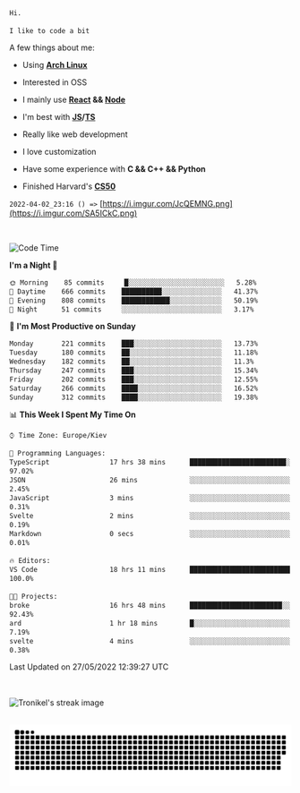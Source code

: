 ```
Hi.

I like to code a bit
```

A few things about me:

-   Using **[Arch Linux](https://archlinux.org/)**

-   Interested in OSS

-   I mainly use **[React](https://reactjs.org/) && [Node](https://nodejs.org/en/)**

-   I'm best with **[JS](https://www.javascript.com/)/[TS](https://www.typescriptlang.org/)**

-   Really like web development

-   I love customization

-   Have some experience with **C && C++ && Python**

-   Finished Harvard's **[CS50](https://cs50.harvard.edu)**

`2022-04-02_23:16 () =>` [https://i.imgur.com/JcQEMNG.png](https://i.imgur.com/SA5ICkC.png)

<br>

<!--START_SECTION:waka-->
![Code Time](http://img.shields.io/badge/Code%20Time-648%20hrs%2018%20mins-blue)

**I'm a Night 🦉** 

```text
🌞 Morning    85 commits     █░░░░░░░░░░░░░░░░░░░░░░░░   5.28% 
🌆 Daytime    666 commits    ██████████░░░░░░░░░░░░░░░   41.37% 
🌃 Evening    808 commits    ████████████░░░░░░░░░░░░░   50.19% 
🌙 Night      51 commits     ░░░░░░░░░░░░░░░░░░░░░░░░░   3.17%

```
📅 **I'm Most Productive on Sunday** 

```text
Monday       221 commits    ███░░░░░░░░░░░░░░░░░░░░░░   13.73% 
Tuesday      180 commits    ██░░░░░░░░░░░░░░░░░░░░░░░   11.18% 
Wednesday    182 commits    ██░░░░░░░░░░░░░░░░░░░░░░░   11.3% 
Thursday     247 commits    ███░░░░░░░░░░░░░░░░░░░░░░   15.34% 
Friday       202 commits    ███░░░░░░░░░░░░░░░░░░░░░░   12.55% 
Saturday     266 commits    ████░░░░░░░░░░░░░░░░░░░░░   16.52% 
Sunday       312 commits    ████░░░░░░░░░░░░░░░░░░░░░   19.38%

```


📊 **This Week I Spent My Time On** 

```text
⌚︎ Time Zone: Europe/Kiev

💬 Programming Languages: 
TypeScript               17 hrs 38 mins      ████████████████████████░   97.02% 
JSON                     26 mins             ░░░░░░░░░░░░░░░░░░░░░░░░░   2.45% 
JavaScript               3 mins              ░░░░░░░░░░░░░░░░░░░░░░░░░   0.31% 
Svelte                   2 mins              ░░░░░░░░░░░░░░░░░░░░░░░░░   0.19% 
Markdown                 0 secs              ░░░░░░░░░░░░░░░░░░░░░░░░░   0.01%

🔥 Editors: 
VS Code                  18 hrs 11 mins      █████████████████████████   100.0%

🐱‍💻 Projects: 
broke                    16 hrs 48 mins      ███████████████████████░░   92.43% 
ard                      1 hr 18 mins        █░░░░░░░░░░░░░░░░░░░░░░░░   7.19% 
svelte                   4 mins              ░░░░░░░░░░░░░░░░░░░░░░░░░   0.38%

```


 Last Updated on 27/05/2022 12:39:27 UTC
<!--END_SECTION:waka-->

<br>

<p><img align="center" src="https://github-readme-streak-stats.herokuapp.com/?user=Tronikelis&theme=dark" alt="Tronikel's streak image" /></p>

<br>

<img title="" src="https://raw.githubusercontent.com/Tronikelis/Tronikelis/output/github-contribution-grid-snake.svg" alt="very cool snake thingey" data-align="left">
